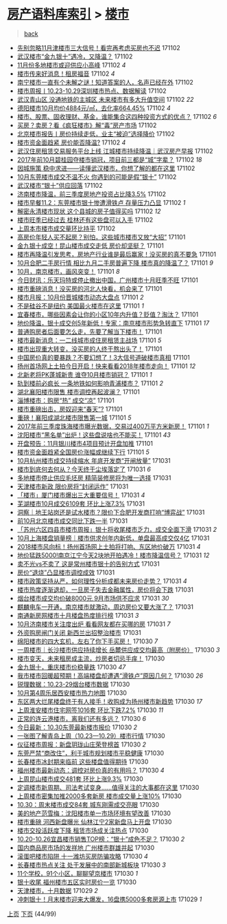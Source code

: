 [房产语料库索引](../../README.md)  > [楼市](楼市.md)
====
> [back](../README.md)

- [先别忽略11月津楼市三大信号！看完再考虑买房也不迟](http://jkwz.applinzi.com/ittc/7031407297832682513.html#%E5%85%88%E5%88%AB%E5%BF%BD%E7%95%A511%E6%9C%88%E6%B4%A5%E6%A5%BC%E5%B8%82%E4%B8%89%E5%A4%A7%E4%BF%A1%E5%8F%B7%EF%BC%81%E7%9C%8B%E5%AE%8C%E5%86%8D%E8%80%83%E8%99%91%E4%B9%B0%E6%88%BF%E4%B9%9F%E4%B8%8D%E8%BF%9F) 171102  
- [武汉楼市“金九银十”遇冷，又降温？](http://jkwz.applinzi.com/ittc/7031404924246688785.html#%E6%AD%A6%E6%B1%89%E6%A5%BC%E5%B8%82%E2%80%9C%E9%87%91%E4%B9%9D%E9%93%B6%E5%8D%81%E2%80%9D%E9%81%87%E5%86%B7%EF%BC%8C%E5%8F%88%E9%99%8D%E6%B8%A9%EF%BC%9F) 171102  
- [11月份多地楼市或迎供应小高峰](http://jkwz.applinzi.com/ittc/7031400685374014481.html#11%E6%9C%88%E4%BB%BD%E5%A4%9A%E5%9C%B0%E6%A5%BC%E5%B8%82%E6%88%96%E8%BF%8E%E4%BE%9B%E5%BA%94%E5%B0%8F%E9%AB%98%E5%B3%B0) 171102 *4* 
- [楼市传来好消息！租房福音](http://jkwz.applinzi.com/ittc/7031395721549448209.html#%E6%A5%BC%E5%B8%82%E4%BC%A0%E6%9D%A5%E5%A5%BD%E6%B6%88%E6%81%AF%EF%BC%81%E7%A7%9F%E6%88%BF%E7%A6%8F%E9%9F%B3) 171102 *4* 
- [南宁楼市一直有个未解之谜！知道答案的人，名声已经在外](http://jkwz.applinzi.com/ittc/7031391115322852368.html#%E5%8D%97%E5%AE%81%E6%A5%BC%E5%B8%82%E4%B8%80%E7%9B%B4%E6%9C%89%E4%B8%AA%E6%9C%AA%E8%A7%A3%E4%B9%8B%E8%B0%9C%EF%BC%81%E7%9F%A5%E9%81%93%E7%AD%94%E6%A1%88%E7%9A%84%E4%BA%BA%EF%BC%8C%E5%90%8D%E5%A3%B0%E5%B7%B2%E7%BB%8F%E5%9C%A8%E5%A4%96) 171102  
- [楼市周报丨10.23-10.29深圳楼市热点、数据解读](http://jkwz.applinzi.com/ittc/7031389624860148753.html#%E6%A5%BC%E5%B8%82%E5%91%A8%E6%8A%A5%E4%B8%A810.23-10.29%E6%B7%B1%E5%9C%B3%E6%A5%BC%E5%B8%82%E7%83%AD%E7%82%B9%E3%80%81%E6%95%B0%E6%8D%AE%E8%A7%A3%E8%AF%BB) 171102  
- [武汉青山区 没通地铁的主城区 未来楼市有多大升值空间](http://jkwz.applinzi.com/ittc/7031388212658963473.html#%E6%AD%A6%E6%B1%89%E9%9D%92%E5%B1%B1%E5%8C%BA+%E6%B2%A1%E9%80%9A%E5%9C%B0%E9%93%81%E7%9A%84%E4%B8%BB%E5%9F%8E%E5%8C%BA+%E6%9C%AA%E6%9D%A5%E6%A5%BC%E5%B8%82%E6%9C%89%E5%A4%9A%E5%A4%A7%E5%8D%87%E5%80%BC%E7%A9%BA%E9%97%B4) 171102 *22* 
- [德阳楼市10月均价4884元/㎡，去化率664.45%](http://jkwz.applinzi.com/ittc/7031081459203441680.html#%E5%BE%B7%E9%98%B3%E6%A5%BC%E5%B8%8210%E6%9C%88%E5%9D%87%E4%BB%B74884%E5%85%83%2F%E3%8E%A1%EF%BC%8C%E5%8E%BB%E5%8C%96%E7%8E%87664.45%25) 171102 *4* 
- [楼市、股票、固收理财、基金，谁能集合这四种投资方式的优点？](http://jkwz.applinzi.com/ittc/7031383552648823824.html#%E6%A5%BC%E5%B8%82%E3%80%81%E8%82%A1%E7%A5%A8%E3%80%81%E5%9B%BA%E6%94%B6%E7%90%86%E8%B4%A2%E3%80%81%E5%9F%BA%E9%87%91%EF%BC%8C%E8%B0%81%E8%83%BD%E9%9B%86%E5%90%88%E8%BF%99%E5%9B%9B%E7%A7%8D%E6%8A%95%E8%B5%84%E6%96%B9%E5%BC%8F%E7%9A%84%E4%BC%98%E7%82%B9%EF%BC%9F) 171102 *6* 
- [买房？卖房？看《疯狂楼市》解“毒”房产市场](http://jkwz.applinzi.com/ittc/7031365452775818257.html#%E4%B9%B0%E6%88%BF%EF%BC%9F%E5%8D%96%E6%88%BF%EF%BC%9F%E7%9C%8B%E3%80%8A%E7%96%AF%E7%8B%82%E6%A5%BC%E5%B8%82%E3%80%8B%E8%A7%A3%E2%80%9C%E6%AF%92%E2%80%9D%E6%88%BF%E4%BA%A7%E5%B8%82%E5%9C%BA) 171102  
- [北京楼市报告丨房价持续走低，业主“被迫”选择降价](http://jkwz.applinzi.com/ittc/7031355339600036880.html#%E5%8C%97%E4%BA%AC%E6%A5%BC%E5%B8%82%E6%8A%A5%E5%91%8A%E4%B8%A8%E6%88%BF%E4%BB%B7%E6%8C%81%E7%BB%AD%E8%B5%B0%E4%BD%8E%EF%BC%8C%E4%B8%9A%E4%B8%BB%E2%80%9C%E8%A2%AB%E8%BF%AB%E2%80%9D%E9%80%89%E6%8B%A9%E9%99%8D%E4%BB%B7) 171102  
- [楼市资金面趋紧 房价能否降温?](http://jkwz.applinzi.com/ittc/7031344951374382096.html#%E6%A5%BC%E5%B8%82%E8%B5%84%E9%87%91%E9%9D%A2%E8%B6%8B%E7%B4%A7+%E6%88%BF%E4%BB%B7%E8%83%BD%E5%90%A6%E9%99%8D%E6%B8%A9%3F) 171102 *4* 
- [武汉住房租赁交易服务平台上线 江城楼市持续降温｜武汉房产早报](http://jkwz.applinzi.com/ittc/7031288319210685457.html#%E6%AD%A6%E6%B1%89%E4%BD%8F%E6%88%BF%E7%A7%9F%E8%B5%81%E4%BA%A4%E6%98%93%E6%9C%8D%E5%8A%A1%E5%B9%B3%E5%8F%B0%E4%B8%8A%E7%BA%BF+%E6%B1%9F%E5%9F%8E%E6%A5%BC%E5%B8%82%E6%8C%81%E7%BB%AD%E9%99%8D%E6%B8%A9%EF%BD%9C%E6%AD%A6%E6%B1%89%E6%88%BF%E4%BA%A7%E6%97%A9%E6%8A%A5) 171102  
- [2017年前10月碧桂园夺楼市销冠，项目前三都是“城”字辈？](http://jkwz.applinzi.com/ittc/7031281113073452049.html#2017%E5%B9%B4%E5%89%8D10%E6%9C%88%E7%A2%A7%E6%A1%82%E5%9B%AD%E5%A4%BA%E6%A5%BC%E5%B8%82%E9%94%80%E5%86%A0%EF%BC%8C%E9%A1%B9%E7%9B%AE%E5%89%8D%E4%B8%89%E9%83%BD%E6%98%AF%E2%80%9C%E5%9F%8E%E2%80%9D%E5%AD%97%E8%BE%88%EF%BC%9F) 171102 *18* 
- [因城施策 稳中求进——读懂武汉楼市，你想了解的都在这里](http://jkwz.applinzi.com/ittc/7031278832827499536.html#%E5%9B%A0%E5%9F%8E%E6%96%BD%E7%AD%96+%E7%A8%B3%E4%B8%AD%E6%B1%82%E8%BF%9B%E2%80%94%E2%80%94%E8%AF%BB%E6%87%82%E6%AD%A6%E6%B1%89%E6%A5%BC%E5%B8%82%EF%BC%8C%E4%BD%A0%E6%83%B3%E4%BA%86%E8%A7%A3%E7%9A%84%E9%83%BD%E5%9C%A8%E8%BF%99%E9%87%8C) 171102  
- [10月东莞楼市成交不温不火 你遇到的可能是假“银十”](http://jkwz.applinzi.com/ittc/7031277278124835857.html#10%E6%9C%88%E4%B8%9C%E8%8E%9E%E6%A5%BC%E5%B8%82%E6%88%90%E4%BA%A4%E4%B8%8D%E6%B8%A9%E4%B8%8D%E7%81%AB+%E4%BD%A0%E9%81%87%E5%88%B0%E7%9A%84%E5%8F%AF%E8%83%BD%E6%98%AF%E5%81%87%E2%80%9C%E9%93%B6%E5%8D%81%E2%80%9D) 171102  
- [武汉楼市“银十”供应回落](http://jkwz.applinzi.com/ittc/7031277282998617104.html#%E6%AD%A6%E6%B1%89%E6%A5%BC%E5%B8%82%E2%80%9C%E9%93%B6%E5%8D%81%E2%80%9D%E4%BE%9B%E5%BA%94%E5%9B%9E%E8%90%BD) 171102  
- [济南楼市降温，前三季度房地产投资占比降3.5%](http://jkwz.applinzi.com/ittc/7031249718481519633.html#%E6%B5%8E%E5%8D%97%E6%A5%BC%E5%B8%82%E9%99%8D%E6%B8%A9%EF%BC%8C%E5%89%8D%E4%B8%89%E5%AD%A3%E5%BA%A6%E6%88%BF%E5%9C%B0%E4%BA%A7%E6%8A%95%E8%B5%84%E5%8D%A0%E6%AF%94%E9%99%8D3.5%25) 171102  
- [楼市早餐11.2：东莞楼市银十惨遭滑铁卢 存量压力凸显](http://jkwz.applinzi.com/ittc/7031237495163978768.html#%E6%A5%BC%E5%B8%82%E6%97%A9%E9%A4%9011.2%EF%BC%9A%E4%B8%9C%E8%8E%9E%E6%A5%BC%E5%B8%82%E9%93%B6%E5%8D%81%E6%83%A8%E9%81%AD%E6%BB%91%E9%93%81%E5%8D%A2+%E5%AD%98%E9%87%8F%E5%8E%8B%E5%8A%9B%E5%87%B8%E6%98%BE) 171102 *1* 
- [解密永清楼市现状 这个县城的房子值得买吗](http://jkwz.applinzi.com/ittc/7031181856135971857.html#%E8%A7%A3%E5%AF%86%E6%B0%B8%E6%B8%85%E6%A5%BC%E5%B8%82%E7%8E%B0%E7%8A%B6+%E8%BF%99%E4%B8%AA%E5%8E%BF%E5%9F%8E%E7%9A%84%E6%88%BF%E5%AD%90%E5%80%BC%E5%BE%97%E4%B9%B0%E5%90%97) 171102 *12* 
- [楼市旺季已经过去 桂林还有这些盘可以入手](http://jkwz.applinzi.com/ittc/7031128260803560464.html#%E6%A5%BC%E5%B8%82%E6%97%BA%E5%AD%A3%E5%B7%B2%E7%BB%8F%E8%BF%87%E5%8E%BB+%E6%A1%82%E6%9E%97%E8%BF%98%E6%9C%89%E8%BF%99%E4%BA%9B%E7%9B%98%E5%8F%AF%E4%BB%A5%E5%85%A5%E6%89%8B) 171102  
- [上周本市楼市成交量环比持平](http://jkwz.applinzi.com/ittc/7031126635468817424.html#%E4%B8%8A%E5%91%A8%E6%9C%AC%E5%B8%82%E6%A5%BC%E5%B8%82%E6%88%90%E4%BA%A4%E9%87%8F%E7%8E%AF%E6%AF%94%E6%8C%81%E5%B9%B3) 171102  
- [高房价年轻人买不起房？别怕，这些城市楼市又放“大招”](http://jkwz.applinzi.com/ittc/7031116410883933200.html#%E9%AB%98%E6%88%BF%E4%BB%B7%E5%B9%B4%E8%BD%BB%E4%BA%BA%E4%B9%B0%E4%B8%8D%E8%B5%B7%E6%88%BF%EF%BC%9F%E5%88%AB%E6%80%95%EF%BC%8C%E8%BF%99%E4%BA%9B%E5%9F%8E%E5%B8%82%E6%A5%BC%E5%B8%82%E5%8F%88%E6%94%BE%E2%80%9C%E5%A4%A7%E6%8B%9B%E2%80%9D) 171101  
- [金九银十成空！昆山楼市成交走低 房价却坚挺？](http://jkwz.applinzi.com/ittc/7031102683157627921.html#%E9%87%91%E4%B9%9D%E9%93%B6%E5%8D%81%E6%88%90%E7%A9%BA%EF%BC%81%E6%98%86%E5%B1%B1%E6%A5%BC%E5%B8%82%E6%88%90%E4%BA%A4%E8%B5%B0%E4%BD%8E+%E6%88%BF%E4%BB%B7%E5%8D%B4%E5%9D%9A%E6%8C%BA%EF%BC%9F) 171101  
- [楼市再降温引发思考，房地产行业谁是最后赢家！没买房的真不要急](http://jkwz.applinzi.com/ittc/7031091197957899280.html#%E6%A5%BC%E5%B8%82%E5%86%8D%E9%99%8D%E6%B8%A9%E5%BC%95%E5%8F%91%E6%80%9D%E8%80%83%EF%BC%8C%E6%88%BF%E5%9C%B0%E4%BA%A7%E8%A1%8C%E4%B8%9A%E8%B0%81%E6%98%AF%E6%9C%80%E5%90%8E%E8%B5%A2%E5%AE%B6%EF%BC%81%E6%B2%A1%E4%B9%B0%E6%88%BF%E7%9A%84%E7%9C%9F%E4%B8%8D%E8%A6%81%E6%80%A5) 171101  
- [10月合肥二手房行情 相比九月二手房普遍下降 楼市真的降温了？](http://jkwz.applinzi.com/ittc/7031035069903406096.html#10%E6%9C%88%E5%90%88%E8%82%A5%E4%BA%8C%E6%89%8B%E6%88%BF%E8%A1%8C%E6%83%85+%E7%9B%B8%E6%AF%94%E4%B9%9D%E6%9C%88%E4%BA%8C%E6%89%8B%E6%88%BF%E6%99%AE%E9%81%8D%E4%B8%8B%E9%99%8D+%E6%A5%BC%E5%B8%82%E7%9C%9F%E7%9A%84%E9%99%8D%E6%B8%A9%E4%BA%86%EF%BC%9F) 171101 *9* 
- [10月，南京楼市，画风突变！](http://jkwz.applinzi.com/ittc/7031027560190837777.html#10%E6%9C%88%EF%BC%8C%E5%8D%97%E4%BA%AC%E6%A5%BC%E5%B8%82%EF%BC%8C%E7%94%BB%E9%A3%8E%E7%AA%81%E5%8F%98%EF%BC%81) 171101 *8* 
- [今日财讯：乐天玛特或停止撤出中国，广州楼市十月旺季不旺](http://jkwz.applinzi.com/ittc/7031025824470402065.html#%E4%BB%8A%E6%97%A5%E8%B4%A2%E8%AE%AF%EF%BC%9A%E4%B9%90%E5%A4%A9%E7%8E%9B%E7%89%B9%E6%88%96%E5%81%9C%E6%AD%A2%E6%92%A4%E5%87%BA%E4%B8%AD%E5%9B%BD%EF%BC%8C%E5%B9%BF%E5%B7%9E%E6%A5%BC%E5%B8%82%E5%8D%81%E6%9C%88%E6%97%BA%E5%AD%A3%E4%B8%8D%E6%97%BA) 171101  
- [楼市重磅消息！没买房的河北人快看，机会来了](http://jkwz.applinzi.com/ittc/7031016852589904912.html#%E6%A5%BC%E5%B8%82%E9%87%8D%E7%A3%85%E6%B6%88%E6%81%AF%EF%BC%81%E6%B2%A1%E4%B9%B0%E6%88%BF%E7%9A%84%E6%B2%B3%E5%8C%97%E4%BA%BA%E5%BF%AB%E7%9C%8B%EF%BC%8C%E6%9C%BA%E4%BC%9A%E6%9D%A5%E4%BA%86) 171101  
- [楼市月报：10月份晋城楼市动态大盘点](http://jkwz.applinzi.com/ittc/7031009376930890768.html#%E6%A5%BC%E5%B8%82%E6%9C%88%E6%8A%A5%EF%BC%9A10%E6%9C%88%E4%BB%BD%E6%99%8B%E5%9F%8E%E6%A5%BC%E5%B8%82%E5%8A%A8%E6%80%81%E5%A4%A7%E7%9B%98%E7%82%B9) 171101 *2* 
- [不是硅谷不是纽约 美国最火楼市在这里](http://jkwz.applinzi.com/ittc/7031004802392261648.html#%E4%B8%8D%E6%98%AF%E7%A1%85%E8%B0%B7%E4%B8%8D%E6%98%AF%E7%BA%BD%E7%BA%A6+%E7%BE%8E%E5%9B%BD%E6%9C%80%E7%81%AB%E6%A5%BC%E5%B8%82%E5%9C%A8%E8%BF%99%E9%87%8C) 171101 *1* 
- [宜春楼市，哪些因素会让你的小区10年内升值？贬值？淘汰？](http://jkwz.applinzi.com/ittc/7030999844242588689.html#%E5%AE%9C%E6%98%A5%E6%A5%BC%E5%B8%82%EF%BC%8C%E5%93%AA%E4%BA%9B%E5%9B%A0%E7%B4%A0%E4%BC%9A%E8%AE%A9%E4%BD%A0%E7%9A%84%E5%B0%8F%E5%8C%BA10%E5%B9%B4%E5%86%85%E5%8D%87%E5%80%BC%EF%BC%9F%E8%B4%AC%E5%80%BC%EF%BC%9F%E6%B7%98%E6%B1%B0%EF%BC%9F) 171101  
- [地价降温，银十成交创5年新低！专家：南京楼市形势急转直下](http://jkwz.applinzi.com/ittc/7030992514255946769.html#%E5%9C%B0%E4%BB%B7%E9%99%8D%E6%B8%A9%EF%BC%8C%E9%93%B6%E5%8D%81%E6%88%90%E4%BA%A4%E5%88%9B5%E5%B9%B4%E6%96%B0%E4%BD%8E%EF%BC%81%E4%B8%93%E5%AE%B6%EF%BC%9A%E5%8D%97%E4%BA%AC%E6%A5%BC%E5%B8%82%E5%BD%A2%E5%8A%BF%E6%80%A5%E8%BD%AC%E7%9B%B4%E4%B8%8B) 171101 *17* 
- [普通购房者后面要怎么走，先要了解当下楼市！](http://jkwz.applinzi.com/ittc/7030982575282193424.html#%E6%99%AE%E9%80%9A%E8%B4%AD%E6%88%BF%E8%80%85%E5%90%8E%E9%9D%A2%E8%A6%81%E6%80%8E%E4%B9%88%E8%B5%B0%EF%BC%8C%E5%85%88%E8%A6%81%E4%BA%86%E8%A7%A3%E5%BD%93%E4%B8%8B%E6%A5%BC%E5%B8%82%EF%BC%81) 171101  
- [楼市最新消息：一二线城市成住房租赁主战场](http://jkwz.applinzi.com/ittc/7030978277743789072.html#%E6%A5%BC%E5%B8%82%E6%9C%80%E6%96%B0%E6%B6%88%E6%81%AF%EF%BC%9A%E4%B8%80%E4%BA%8C%E7%BA%BF%E5%9F%8E%E5%B8%82%E6%88%90%E4%BD%8F%E6%88%BF%E7%A7%9F%E8%B5%81%E4%B8%BB%E6%88%98%E5%9C%BA) 171101 *5* 
- [楼市出现重大转变，没买房的人终于熬出头了！](http://jkwz.applinzi.com/ittc/7030972912008430609.html#%E6%A5%BC%E5%B8%82%E5%87%BA%E7%8E%B0%E9%87%8D%E5%A4%A7%E8%BD%AC%E5%8F%98%EF%BC%8C%E6%B2%A1%E4%B9%B0%E6%88%BF%E7%9A%84%E4%BA%BA%E7%BB%88%E4%BA%8E%E7%86%AC%E5%87%BA%E5%A4%B4%E4%BA%86%EF%BC%81) 171101  
- [中国房价真的要暴跌？不要幻想了！3大信号道破楼市真相](http://jkwz.applinzi.com/ittc/7030968587278353425.html#%E4%B8%AD%E5%9B%BD%E6%88%BF%E4%BB%B7%E7%9C%9F%E7%9A%84%E8%A6%81%E6%9A%B4%E8%B7%8C%EF%BC%9F%E4%B8%8D%E8%A6%81%E5%B9%BB%E6%83%B3%E4%BA%86%EF%BC%813%E5%A4%A7%E4%BF%A1%E5%8F%B7%E9%81%93%E7%A0%B4%E6%A5%BC%E5%B8%82%E7%9C%9F%E7%9B%B8) 171101  
- [扬州首场网上土拍今日开启！快来看看2018年楼市走向！](http://jkwz.applinzi.com/ittc/7030956225259373585.html#%E6%89%AC%E5%B7%9E%E9%A6%96%E5%9C%BA%E7%BD%91%E4%B8%8A%E5%9C%9F%E6%8B%8D%E4%BB%8A%E6%97%A5%E5%BC%80%E5%90%AF%EF%BC%81%E5%BF%AB%E6%9D%A5%E7%9C%8B%E7%9C%8B2018%E5%B9%B4%E6%A5%BC%E5%B8%82%E8%B5%B0%E5%90%91%EF%BC%81) 171101 *12* 
- [北新老将PK蓬城新贵 谁夺10月楼市销冠？](http://jkwz.applinzi.com/ittc/7030942220100830224.html#%E5%8C%97%E6%96%B0%E8%80%81%E5%B0%86PK%E8%93%AC%E5%9F%8E%E6%96%B0%E8%B4%B5+%E8%B0%81%E5%A4%BA10%E6%9C%88%E6%A5%BC%E5%B8%82%E9%94%80%E5%86%A0%EF%BC%9F) 171101 *1* 
- [轨到楼前必疯长 一条地铁如何影响青浦楼市？](http://jkwz.applinzi.com/ittc/7030939756328911889.html#%E8%BD%A8%E5%88%B0%E6%A5%BC%E5%89%8D%E5%BF%85%E7%96%AF%E9%95%BF+%E4%B8%80%E6%9D%A1%E5%9C%B0%E9%93%81%E5%A6%82%E4%BD%95%E5%BD%B1%E5%93%8D%E9%9D%92%E6%B5%A6%E6%A5%BC%E5%B8%82%EF%BC%9F) 171101 *2* 
- [湖北襄阳楼市限售 楼市调控再起波澜？](http://jkwz.applinzi.com/ittc/7030934713911477264.html#%E6%B9%96%E5%8C%97%E8%A5%84%E9%98%B3%E6%A5%BC%E5%B8%82%E9%99%90%E5%94%AE+%E6%A5%BC%E5%B8%82%E8%B0%83%E6%8E%A7%E5%86%8D%E8%B5%B7%E6%B3%A2%E6%BE%9C%EF%BC%9F) 171101  
- [淄博楼市：购房“热” 成交“凉”](http://jkwz.applinzi.com/ittc/7030931063210263568.html#%E6%B7%84%E5%8D%9A%E6%A5%BC%E5%B8%82%EF%BC%9A%E8%B4%AD%E6%88%BF%E2%80%9C%E7%83%AD%E2%80%9D+%E6%88%90%E4%BA%A4%E2%80%9C%E5%87%89%E2%80%9D) 171101  
- [楼市重磅出击，房奴迎来“春天”?](http://jkwz.applinzi.com/ittc/7030925580801934352.html#%E6%A5%BC%E5%B8%82%E9%87%8D%E7%A3%85%E5%87%BA%E5%87%BB%EF%BC%8C%E6%88%BF%E5%A5%B4%E8%BF%8E%E6%9D%A5%E2%80%9C%E6%98%A5%E5%A4%A9%E2%80%9D%3F) 171101  
- [重磅！襄阳成湖北楼市限售第一城](http://jkwz.applinzi.com/ittc/7030919995465401360.html#%E9%87%8D%E7%A3%85%EF%BC%81%E8%A5%84%E9%98%B3%E6%88%90%E6%B9%96%E5%8C%97%E6%A5%BC%E5%B8%82%E9%99%90%E5%94%AE%E7%AC%AC%E4%B8%80%E5%9F%8E) 171101 *5* 
- [2017年前三季度珠海楼市曝光数据，交易过400万平方米新房！](http://jkwz.applinzi.com/ittc/7030893400788829200.html#2017%E5%B9%B4%E5%89%8D%E4%B8%89%E5%AD%A3%E5%BA%A6%E7%8F%A0%E6%B5%B7%E6%A5%BC%E5%B8%82%E6%9B%9D%E5%85%89%E6%95%B0%E6%8D%AE%EF%BC%8C%E4%BA%A4%E6%98%93%E8%BF%87400%E4%B8%87%E5%B9%B3%E6%96%B9%E7%B1%B3%E6%96%B0%E6%88%BF%EF%BC%81) 171101 *1* 
- [沈阳楼市“黑名单”出炉！这些盘说啥也不能买！](http://jkwz.applinzi.com/ittc/7030865410335966225.html#%E6%B2%88%E9%98%B3%E6%A5%BC%E5%B8%82%E2%80%9C%E9%BB%91%E5%90%8D%E5%8D%95%E2%80%9D%E5%87%BA%E7%82%89%EF%BC%81%E8%BF%99%E4%BA%9B%E7%9B%98%E8%AF%B4%E5%95%A5%E4%B9%9F%E4%B8%8D%E8%83%BD%E4%B9%B0%EF%BC%81) 171101 *43* 
- [开盘预告：11月银川楼市4项目预计开盘加推](http://jkwz.applinzi.com/ittc/7030865409140589584.html#%E5%BC%80%E7%9B%98%E9%A2%84%E5%91%8A%EF%BC%9A11%E6%9C%88%E9%93%B6%E5%B7%9D%E6%A5%BC%E5%B8%824%E9%A1%B9%E7%9B%AE%E9%A2%84%E8%AE%A1%E5%BC%80%E7%9B%98%E5%8A%A0%E6%8E%A8) 171101  
- [楼市资金面趋紧全国房价涨幅或继续下行](http://jkwz.applinzi.com/ittc/7030793556816561169.html#%E6%A5%BC%E5%B8%82%E8%B5%84%E9%87%91%E9%9D%A2%E8%B6%8B%E7%B4%A7%E5%85%A8%E5%9B%BD%E6%88%BF%E4%BB%B7%E6%B6%A8%E5%B9%85%E6%88%96%E7%BB%A7%E7%BB%AD%E4%B8%8B%E8%A1%8C) 171101 *5* 
- [10月杭州楼市成交持续缩水 年底开发商“开闸放量”](http://jkwz.applinzi.com/ittc/7030736796885976080.html#10%E6%9C%88%E6%9D%AD%E5%B7%9E%E6%A5%BC%E5%B8%82%E6%88%90%E4%BA%A4%E6%8C%81%E7%BB%AD%E7%BC%A9%E6%B0%B4+%E5%B9%B4%E5%BA%95%E5%BC%80%E5%8F%91%E5%95%86%E2%80%9C%E5%BC%80%E9%97%B8%E6%94%BE%E9%87%8F%E2%80%9D) 171031  
- [楼市到底何去何从？今天终于尘埃落定了](http://jkwz.applinzi.com/ittc/7030731547194426384.html#%E6%A5%BC%E5%B8%82%E5%88%B0%E5%BA%95%E4%BD%95%E5%8E%BB%E4%BD%95%E4%BB%8E%EF%BC%9F%E4%BB%8A%E5%A4%A9%E7%BB%88%E4%BA%8E%E5%B0%98%E5%9F%83%E8%90%BD%E5%AE%9A%E4%BA%86) 171031 *6* 
- [多地楼市停止供应毛坯房 精简装修房将为唯一选择](http://jkwz.applinzi.com/ittc/7030726165109670929.html#%E5%A4%9A%E5%9C%B0%E6%A5%BC%E5%B8%82%E5%81%9C%E6%AD%A2%E4%BE%9B%E5%BA%94%E6%AF%9B%E5%9D%AF%E6%88%BF+%E7%B2%BE%E7%AE%80%E8%A3%85%E4%BF%AE%E6%88%BF%E5%B0%86%E4%B8%BA%E5%94%AF%E4%B8%80%E9%80%89%E6%8B%A9) 171031  
- [天津楼市新政 限价房将“封闭运作”](http://jkwz.applinzi.com/ittc/7030703392454870032.html#%E5%A4%A9%E6%B4%A5%E6%A5%BC%E5%B8%82%E6%96%B0%E6%94%BF+%E9%99%90%E4%BB%B7%E6%88%BF%E5%B0%86%E2%80%9C%E5%B0%81%E9%97%AD%E8%BF%90%E4%BD%9C%E2%80%9D) 171031  
- [「楼市」厦门楼市爆出三大重要信号！](http://jkwz.applinzi.com/ittc/7030687924826424337.html#%E3%80%8C%E6%A5%BC%E5%B8%82%E3%80%8D%E5%8E%A6%E9%97%A8%E6%A5%BC%E5%B8%82%E7%88%86%E5%87%BA%E4%B8%89%E5%A4%A7%E9%87%8D%E8%A6%81%E4%BF%A1%E5%8F%B7%EF%BC%81) 171031 *4* 
- [芜湖楼市10月成交6109套 环比上涨7.3%](http://jkwz.applinzi.com/ittc/7030674629528650768.html#%E8%8A%9C%E6%B9%96%E6%A5%BC%E5%B8%8210%E6%9C%88%E6%88%90%E4%BA%A46109%E5%A5%97+%E7%8E%AF%E6%AF%94%E4%B8%8A%E6%B6%A87.3%25) 171031  
- [洞察｜地王站岗还是试水楼市？限价下合肥开发商打响“博弈战”](http://jkwz.applinzi.com/ittc/7030666540393956369.html#%E6%B4%9E%E5%AF%9F%EF%BD%9C%E5%9C%B0%E7%8E%8B%E7%AB%99%E5%B2%97%E8%BF%98%E6%98%AF%E8%AF%95%E6%B0%B4%E6%A5%BC%E5%B8%82%EF%BC%9F%E9%99%90%E4%BB%B7%E4%B8%8B%E5%90%88%E8%82%A5%E5%BC%80%E5%8F%91%E5%95%86%E6%89%93%E5%93%8D%E2%80%9C%E5%8D%9A%E5%BC%88%E6%88%98%E2%80%9D) 171031  
- [前10月北京楼市成交同比下跌一半](http://jkwz.applinzi.com/ittc/7030661156795057168.html#%E5%89%8D10%E6%9C%88%E5%8C%97%E4%BA%AC%E6%A5%BC%E5%B8%82%E6%88%90%E4%BA%A4%E5%90%8C%E6%AF%94%E4%B8%8B%E8%B7%8C%E4%B8%80%E5%8D%8A) 171031  
- [「苏州六区四县市楼市周报」银十将收尾楼市乏力，成交全面下滑](http://jkwz.applinzi.com/ittc/7030658910703322128.html#%E3%80%8C%E8%8B%8F%E5%B7%9E%E5%85%AD%E5%8C%BA%E5%9B%9B%E5%8E%BF%E5%B8%82%E6%A5%BC%E5%B8%82%E5%91%A8%E6%8A%A5%E3%80%8D%E9%93%B6%E5%8D%81%E5%B0%86%E6%94%B6%E5%B0%BE%E6%A5%BC%E5%B8%82%E4%B9%8F%E5%8A%9B%EF%BC%8C%E6%88%90%E4%BA%A4%E5%85%A8%E9%9D%A2%E4%B8%8B%E6%BB%91) 171031 *2* 
- [10月上海楼盘销量榜｜楼市供求创年内新低，单盘最高成交仅4亿](http://jkwz.applinzi.com/ittc/7030657807718810641.html#10%E6%9C%88%E4%B8%8A%E6%B5%B7%E6%A5%BC%E7%9B%98%E9%94%80%E9%87%8F%E6%A6%9C%EF%BD%9C%E6%A5%BC%E5%B8%82%E4%BE%9B%E6%B1%82%E5%88%9B%E5%B9%B4%E5%86%85%E6%96%B0%E4%BD%8E%EF%BC%8C%E5%8D%95%E7%9B%98%E6%9C%80%E9%AB%98%E6%88%90%E4%BA%A4%E4%BB%854%E4%BA%BF) 171031  
- [2018楼市风向标！扬州首场网上土拍将打响、东区地价破万](http://jkwz.applinzi.com/ittc/7030631808817955856.html#2018%E6%A5%BC%E5%B8%82%E9%A3%8E%E5%90%91%E6%A0%87%EF%BC%81%E6%89%AC%E5%B7%9E%E9%A6%96%E5%9C%BA%E7%BD%91%E4%B8%8A%E5%9C%9F%E6%8B%8D%E5%B0%86%E6%89%93%E5%93%8D%E3%80%81%E4%B8%9C%E5%8C%BA%E5%9C%B0%E4%BB%B7%E7%A0%B4%E4%B8%87) 171031 *4* 
- [地价猛跌5000!南京江宁今天2块地开拍遇冷！楼市降温信号？](http://jkwz.applinzi.com/ittc/7030620136866841617.html#%E5%9C%B0%E4%BB%B7%E7%8C%9B%E8%B7%8C5000%21%E5%8D%97%E4%BA%AC%E6%B1%9F%E5%AE%81%E4%BB%8A%E5%A4%A92%E5%9D%97%E5%9C%B0%E5%BC%80%E6%8B%8D%E9%81%87%E5%86%B7%EF%BC%81%E6%A5%BC%E5%B8%82%E9%99%8D%E6%B8%A9%E4%BF%A1%E5%8F%B7%EF%BC%9F) 171031 *12* 
- [卖不光vs不卖了 这是常州楼市银十的告别方式](http://jkwz.applinzi.com/ittc/7030615470393263121.html#%E5%8D%96%E4%B8%8D%E5%85%89vs%E4%B8%8D%E5%8D%96%E4%BA%86+%E8%BF%99%E6%98%AF%E5%B8%B8%E5%B7%9E%E6%A5%BC%E5%B8%82%E9%93%B6%E5%8D%81%E7%9A%84%E5%91%8A%E5%88%AB%E6%96%B9%E5%BC%8F) 171031  
- [房价“退烧”凸显楼市调控成效](http://jkwz.applinzi.com/ittc/7030600700642460688.html#%E6%88%BF%E4%BB%B7%E2%80%9C%E9%80%80%E7%83%A7%E2%80%9D%E5%87%B8%E6%98%BE%E6%A5%BC%E5%B8%82%E8%B0%83%E6%8E%A7%E6%88%90%E6%95%88) 171031  
- [楼市政策坚持从严，如何理性分析成都未来房价走势？](http://jkwz.applinzi.com/ittc/7030599724904743953.html#%E6%A5%BC%E5%B8%82%E6%94%BF%E7%AD%96%E5%9D%9A%E6%8C%81%E4%BB%8E%E4%B8%A5%EF%BC%8C%E5%A6%82%E4%BD%95%E7%90%86%E6%80%A7%E5%88%86%E6%9E%90%E6%88%90%E9%83%BD%E6%9C%AA%E6%9D%A5%E6%88%BF%E4%BB%B7%E8%B5%B0%E5%8A%BF%EF%BC%9F) 171031 *4* 
- [楼市热度逐渐退却，一旦房子失去金融属性，房价将会下跌](http://jkwz.applinzi.com/ittc/7030564937301230608.html#%E6%A5%BC%E5%B8%82%E7%83%AD%E5%BA%A6%E9%80%90%E6%B8%90%E9%80%80%E5%8D%B4%EF%BC%8C%E4%B8%80%E6%97%A6%E6%88%BF%E5%AD%90%E5%A4%B1%E5%8E%BB%E9%87%91%E8%9E%8D%E5%B1%9E%E6%80%A7%EF%BC%8C%E6%88%BF%E4%BB%B7%E5%B0%86%E4%BC%9A%E4%B8%8B%E8%B7%8C) 171031  
- [烟台楼市成交均价破8000元 9月市场供不应求](http://jkwz.applinzi.com/ittc/7030559279281603600.html#%E7%83%9F%E5%8F%B0%E6%A5%BC%E5%B8%82%E6%88%90%E4%BA%A4%E5%9D%87%E4%BB%B7%E7%A0%B48000%E5%85%83+9%E6%9C%88%E5%B8%82%E5%9C%BA%E4%BE%9B%E4%B8%8D%E5%BA%94%E6%B1%82) 171031 *30* 
- [麒麟电车一开通，南京楼市就激动，周边房价又要大涨了？](http://jkwz.applinzi.com/ittc/7030554858258695184.html#%E9%BA%92%E9%BA%9F%E7%94%B5%E8%BD%A6%E4%B8%80%E5%BC%80%E9%80%9A%EF%BC%8C%E5%8D%97%E4%BA%AC%E6%A5%BC%E5%B8%82%E5%B0%B1%E6%BF%80%E5%8A%A8%EF%BC%8C%E5%91%A8%E8%BE%B9%E6%88%BF%E4%BB%B7%E5%8F%88%E8%A6%81%E5%A4%A7%E6%B6%A8%E4%BA%86%EF%BC%9F) 171031  
- [南通新房网楼市十月楼盘热度排行榜](http://jkwz.applinzi.com/ittc/7030553988401988625.html#%E5%8D%97%E9%80%9A%E6%96%B0%E6%88%BF%E7%BD%91%E6%A5%BC%E5%B8%82%E5%8D%81%E6%9C%88%E6%A5%BC%E7%9B%98%E7%83%AD%E5%BA%A6%E6%8E%92%E8%A1%8C%E6%A6%9C) 171031 *3* 
- [10月济南楼市关注度出炉 看看网友都在买哪的房](http://jkwz.applinzi.com/ittc/7030534853219582993.html#10%E6%9C%88%E6%B5%8E%E5%8D%97%E6%A5%BC%E5%B8%82%E5%85%B3%E6%B3%A8%E5%BA%A6%E5%87%BA%E7%82%89+%E7%9C%8B%E7%9C%8B%E7%BD%91%E5%8F%8B%E9%83%BD%E5%9C%A8%E4%B9%B0%E5%93%AA%E7%9A%84%E6%88%BF) 171031 *7* 
- [外资购房闸门关闭 新西兰出招整治楼市](http://jkwz.applinzi.com/ittc/7030499576744772624.html#%E5%A4%96%E8%B5%84%E8%B4%AD%E6%88%BF%E9%97%B8%E9%97%A8%E5%85%B3%E9%97%AD+%E6%96%B0%E8%A5%BF%E5%85%B0%E5%87%BA%E6%8B%9B%E6%95%B4%E6%B2%BB%E6%A5%BC%E5%B8%82) 171031  
- [绵阳楼市的四大玄机，左右了你下手买房！](http://jkwz.applinzi.com/ittc/7030330203144979472.html#%E7%BB%B5%E9%98%B3%E6%A5%BC%E5%B8%82%E7%9A%84%E5%9B%9B%E5%A4%A7%E7%8E%84%E6%9C%BA%EF%BC%8C%E5%B7%A6%E5%8F%B3%E4%BA%86%E4%BD%A0%E4%B8%8B%E6%89%8B%E4%B9%B0%E6%88%BF%EF%BC%81) 171030 *7* 
- [一周楼市｜长沙楼市供应持续增长 岳麓供应成交均最高（附房价）](http://jkwz.applinzi.com/ittc/7030323253984363536.html#%E4%B8%80%E5%91%A8%E6%A5%BC%E5%B8%82%EF%BD%9C%E9%95%BF%E6%B2%99%E6%A5%BC%E5%B8%82%E4%BE%9B%E5%BA%94%E6%8C%81%E7%BB%AD%E5%A2%9E%E9%95%BF+%E5%B2%B3%E9%BA%93%E4%BE%9B%E5%BA%94%E6%88%90%E4%BA%A4%E5%9D%87%E6%9C%80%E9%AB%98%EF%BC%88%E9%99%84%E6%88%BF%E4%BB%B7%EF%BC%89) 171030 *3* 
- [楼市变天，未来租房成主流，炒房者切忌手痒！](http://jkwz.applinzi.com/ittc/7030323257620825104.html#%E6%A5%BC%E5%B8%82%E5%8F%98%E5%A4%A9%EF%BC%8C%E6%9C%AA%E6%9D%A5%E7%A7%9F%E6%88%BF%E6%88%90%E4%B8%BB%E6%B5%81%EF%BC%8C%E7%82%92%E6%88%BF%E8%80%85%E5%88%87%E5%BF%8C%E6%89%8B%E7%97%92%EF%BC%81) 171030  
- [金九银十，重庆楼市价稳量跌](http://jkwz.applinzi.com/ittc/7030308772172530705.html#%E9%87%91%E4%B9%9D%E9%93%B6%E5%8D%81%EF%BC%8C%E9%87%8D%E5%BA%86%E6%A5%BC%E5%B8%82%E4%BB%B7%E7%A8%B3%E9%87%8F%E8%B7%8C) 171030 *47* 
- [我市楼市回暖超预期！高端楼盘却遭遇“滑铁卢”原因几何？](http://jkwz.applinzi.com/ittc/7030296629003944976.html#%E6%88%91%E5%B8%82%E6%A5%BC%E5%B8%82%E5%9B%9E%E6%9A%96%E8%B6%85%E9%A2%84%E6%9C%9F%EF%BC%81%E9%AB%98%E7%AB%AF%E6%A5%BC%E7%9B%98%E5%8D%B4%E9%81%AD%E9%81%87%E2%80%9C%E6%BB%91%E9%93%81%E5%8D%A2%E2%80%9D%E5%8E%9F%E5%9B%A0%E5%87%A0%E4%BD%95%EF%BC%9F) 171030 *26* 
- [锐理数据：10.23-29烟台楼市数据](http://jkwz.applinzi.com/ittc/7030296937125905424.html#%E9%94%90%E7%90%86%E6%95%B0%E6%8D%AE%EF%BC%9A10.23-29%E7%83%9F%E5%8F%B0%E6%A5%BC%E5%B8%82%E6%95%B0%E6%8D%AE) 171030  
- [10月第4周乐居西安楼市热力地图](http://jkwz.applinzi.com/ittc/7030296530655904784.html#10%E6%9C%88%E7%AC%AC4%E5%91%A8%E4%B9%90%E5%B1%85%E8%A5%BF%E5%AE%89%E6%A5%BC%E5%B8%82%E7%83%AD%E5%8A%9B%E5%9C%B0%E5%9B%BE) 171030  
- [东区两大烂尾楼盘终于有人接手！收购成为扬州楼市新趋势](http://jkwz.applinzi.com/ittc/7030296331074143249.html#%E4%B8%9C%E5%8C%BA%E4%B8%A4%E5%A4%A7%E7%83%82%E5%B0%BE%E6%A5%BC%E7%9B%98%E7%BB%88%E4%BA%8E%E6%9C%89%E4%BA%BA%E6%8E%A5%E6%89%8B%EF%BC%81%E6%94%B6%E8%B4%AD%E6%88%90%E4%B8%BA%E6%89%AC%E5%B7%9E%E6%A5%BC%E5%B8%82%E6%96%B0%E8%B6%8B%E5%8A%BF) 171030 *17* 
- [上周淮安楼市住宅网签1016套 环比下跌7.2%](http://jkwz.applinzi.com/ittc/7030285124711744528.html#%E4%B8%8A%E5%91%A8%E6%B7%AE%E5%AE%89%E6%A5%BC%E5%B8%82%E4%BD%8F%E5%AE%85%E7%BD%91%E7%AD%BE1016%E5%A5%97+%E7%8E%AF%E6%AF%94%E4%B8%8B%E8%B7%8C7.2%25) 171030 *11* 
- [正常的连云港楼市，离我们还有多远？](http://jkwz.applinzi.com/ittc/7030284334479705104.html#%E6%AD%A3%E5%B8%B8%E7%9A%84%E8%BF%9E%E4%BA%91%E6%B8%AF%E6%A5%BC%E5%B8%82%EF%BC%8C%E7%A6%BB%E6%88%91%E4%BB%AC%E8%BF%98%E6%9C%89%E5%A4%9A%E8%BF%9C%EF%BC%9F) 171030 *6* 
- [今日最新：10.30东莞最新楼市报价](http://jkwz.applinzi.com/ittc/7030275655340655632.html#%E4%BB%8A%E6%97%A5%E6%9C%80%E6%96%B0%EF%BC%9A10.30%E4%B8%9C%E8%8E%9E%E6%9C%80%E6%96%B0%E6%A5%BC%E5%B8%82%E6%8A%A5%E4%BB%B7) 171030 *2* 
- [一张图了解青岛上周（10.23—10.29）楼市行情](http://jkwz.applinzi.com/ittc/7030275495441204241.html#%E4%B8%80%E5%BC%A0%E5%9B%BE%E4%BA%86%E8%A7%A3%E9%9D%92%E5%B2%9B%E4%B8%8A%E5%91%A8%EF%BC%8810.23%E2%80%9410.29%EF%BC%89%E6%A5%BC%E5%B8%82%E8%A1%8C%E6%83%85) 171030  
- [仪征楼市周报：新盘玥珑山庄荣登榜首](http://jkwz.applinzi.com/ittc/7030264319579784209.html#%E4%BB%AA%E5%BE%81%E6%A5%BC%E5%B8%82%E5%91%A8%E6%8A%A5%EF%BC%9A%E6%96%B0%E7%9B%98%E7%8E%A5%E7%8F%91%E5%B1%B1%E5%BA%84%E8%8D%A3%E7%99%BB%E6%A6%9C%E9%A6%96) 171030 *2* 
- [东莞严禁“商改住”，利于城市规划楼市平稳健康](http://jkwz.applinzi.com/ittc/7030254545928717329.html#%E4%B8%9C%E8%8E%9E%E4%B8%A5%E7%A6%81%E2%80%9C%E5%95%86%E6%94%B9%E4%BD%8F%E2%80%9D%EF%BC%8C%E5%88%A9%E4%BA%8E%E5%9F%8E%E5%B8%82%E8%A7%84%E5%88%92%E6%A5%BC%E5%B8%82%E5%B9%B3%E7%A8%B3%E5%81%A5%E5%BA%B7) 171030  
- [长春楼市冰封期来临前 这些楼盘值得期待](http://jkwz.applinzi.com/ittc/7030254594754610192.html#%E9%95%BF%E6%98%A5%E6%A5%BC%E5%B8%82%E5%86%B0%E5%B0%81%E6%9C%9F%E6%9D%A5%E4%B8%B4%E5%89%8D+%E8%BF%99%E4%BA%9B%E6%A5%BC%E7%9B%98%E5%80%BC%E5%BE%97%E6%9C%9F%E5%BE%85) 171030  
- [福州楼市最新动态：调控对房价真的有用吗？](http://jkwz.applinzi.com/ittc/7030242413879231505.html#%E7%A6%8F%E5%B7%9E%E6%A5%BC%E5%B8%82%E6%9C%80%E6%96%B0%E5%8A%A8%E6%80%81%EF%BC%9A%E8%B0%83%E6%8E%A7%E5%AF%B9%E6%88%BF%E4%BB%B7%E7%9C%9F%E7%9A%84%E6%9C%89%E7%94%A8%E5%90%97%EF%BC%9F) 171030 *4* 
- [上周昆山楼市成交481套 环比上涨9.3%](http://jkwz.applinzi.com/ittc/7030240235496145937.html#%E4%B8%8A%E5%91%A8%E6%98%86%E5%B1%B1%E6%A5%BC%E5%B8%82%E6%88%90%E4%BA%A4481%E5%A5%97+%E7%8E%AF%E6%AF%94%E4%B8%8A%E6%B6%A89.3%25) 171030  
- [定调楼市新周期、司法考试变身……值得关注的大事都在这里](http://jkwz.applinzi.com/ittc/7030213667449209872.html#%E5%AE%9A%E8%B0%83%E6%A5%BC%E5%B8%82%E6%96%B0%E5%91%A8%E6%9C%9F%E3%80%81%E5%8F%B8%E6%B3%95%E8%80%83%E8%AF%95%E5%8F%98%E8%BA%AB%E2%80%A6%E2%80%A6%E5%80%BC%E5%BE%97%E5%85%B3%E6%B3%A8%E7%9A%84%E5%A4%A7%E4%BA%8B%E9%83%BD%E5%9C%A8%E8%BF%99%E9%87%8C) 171030  
- [上周楼市密集加推2000多套新房 楼市成交量上涨10%](http://jkwz.applinzi.com/ittc/7030210673622123536.html#%E4%B8%8A%E5%91%A8%E6%A5%BC%E5%B8%82%E5%AF%86%E9%9B%86%E5%8A%A0%E6%8E%A82000%E5%A4%9A%E5%A5%97%E6%96%B0%E6%88%BF+%E6%A5%BC%E5%B8%82%E6%88%90%E4%BA%A4%E9%87%8F%E4%B8%8A%E6%B6%A810%25) 171030  
- [10.30：周末楼市成交84套 城东刚需成交亮眼](http://jkwz.applinzi.com/ittc/7030198053334680593.html#10.30%EF%BC%9A%E5%91%A8%E6%9C%AB%E6%A5%BC%E5%B8%82%E6%88%90%E4%BA%A484%E5%A5%97+%E5%9F%8E%E4%B8%9C%E5%88%9A%E9%9C%80%E6%88%90%E4%BA%A4%E4%BA%AE%E7%9C%BC) 171030  
- [美的地产范雪梅：沈阳楼市单一市场环境有望改善](http://jkwz.applinzi.com/ittc/7030196408517395473.html#%E7%BE%8E%E7%9A%84%E5%9C%B0%E4%BA%A7%E8%8C%83%E9%9B%AA%E6%A2%85%EF%BC%9A%E6%B2%88%E9%98%B3%E6%A5%BC%E5%B8%82%E5%8D%95%E4%B8%80%E5%B8%82%E5%9C%BA%E7%8E%AF%E5%A2%83%E6%9C%89%E6%9C%9B%E6%94%B9%E5%96%84) 171030  
- [楼市重磅 河西新盘曝光 仙林江宁2家新盘马上开盘](http://jkwz.applinzi.com/ittc/7030185399694132240.html#%E6%A5%BC%E5%B8%82%E9%87%8D%E7%A3%85+%E6%B2%B3%E8%A5%BF%E6%96%B0%E7%9B%98%E6%9B%9D%E5%85%89+%E4%BB%99%E6%9E%97%E6%B1%9F%E5%AE%812%E5%AE%B6%E6%96%B0%E7%9B%98%E9%A9%AC%E4%B8%8A%E5%BC%80%E7%9B%98) 171030  
- [楼市交投活跃度下降 租赁市场成关注热点](http://jkwz.applinzi.com/ittc/7030181481639576592.html#%E6%A5%BC%E5%B8%82%E4%BA%A4%E6%8A%95%E6%B4%BB%E8%B7%83%E5%BA%A6%E4%B8%8B%E9%99%8D+%E7%A7%9F%E8%B5%81%E5%B8%82%E5%9C%BA%E6%88%90%E5%85%B3%E6%B3%A8%E7%83%AD%E7%82%B9) 171030  
- [10.20-10.26宜昌楼市销售TOP榜：“银十”成色不足？](http://jkwz.applinzi.com/ittc/7030181404774761489.html#10.20-10.26%E5%AE%9C%E6%98%8C%E6%A5%BC%E5%B8%82%E9%94%80%E5%94%AETOP%E6%A6%9C%EF%BC%9A%E2%80%9C%E9%93%B6%E5%8D%81%E2%80%9D%E6%88%90%E8%89%B2%E4%B8%8D%E8%B6%B3%EF%BC%9F) 171030 *2* 
- [国内商品房市场的发祥地 广州楼市群雄并起](http://jkwz.applinzi.com/ittc/7030170106875872273.html#%E5%9B%BD%E5%86%85%E5%95%86%E5%93%81%E6%88%BF%E5%B8%82%E5%9C%BA%E7%9A%84%E5%8F%91%E7%A5%A5%E5%9C%B0+%E5%B9%BF%E5%B7%9E%E6%A5%BC%E5%B8%82%E7%BE%A4%E9%9B%84%E5%B9%B6%E8%B5%B7) 171030  
- [滚蛋吧楼市陷阱 十一潍坊买房防骗攻略](http://jkwz.applinzi.com/ittc/7030157885122806800.html#%E6%BB%9A%E8%9B%8B%E5%90%A7%E6%A5%BC%E5%B8%82%E9%99%B7%E9%98%B1+%E5%8D%81%E4%B8%80%E6%BD%8D%E5%9D%8A%E4%B9%B0%E6%88%BF%E9%98%B2%E9%AA%97%E6%94%BB%E7%95%A5) 171030 *4* 
- [长春楼市热点关注 处于发展中的南部新城板块](http://jkwz.applinzi.com/ittc/7030157195642143761.html#%E9%95%BF%E6%98%A5%E6%A5%BC%E5%B8%82%E7%83%AD%E7%82%B9%E5%85%B3%E6%B3%A8+%E5%A4%84%E4%BA%8E%E5%8F%91%E5%B1%95%E4%B8%AD%E7%9A%84%E5%8D%97%E9%83%A8%E6%96%B0%E5%9F%8E%E6%9D%BF%E5%9D%97) 171030 *3* 
- [11个学校，91个小区，聊聊望京楼市](http://jkwz.applinzi.com/ittc/7030034781268608017.html#11%E4%B8%AA%E5%AD%A6%E6%A0%A1%EF%BC%8C91%E4%B8%AA%E5%B0%8F%E5%8C%BA%EF%BC%8C%E8%81%8A%E8%81%8A%E6%9C%9B%E4%BA%AC%E6%A5%BC%E5%B8%82) 171030 *1* 
- [银十收尾 福州楼市五区实时房价一览](http://jkwz.applinzi.com/ittc/7030022436949591057.html#%E9%93%B6%E5%8D%81%E6%94%B6%E5%B0%BE+%E7%A6%8F%E5%B7%9E%E6%A5%BC%E5%B8%82%E4%BA%94%E5%8C%BA%E5%AE%9E%E6%97%B6%E6%88%BF%E4%BB%B7%E4%B8%80%E8%A7%88) 171030  
- [天津楼市，十月数据](http://jkwz.applinzi.com/ittc/7029043363418997777.html#%E5%A4%A9%E6%B4%A5%E6%A5%BC%E5%B8%82%EF%BC%8C%E5%8D%81%E6%9C%88%E6%95%B0%E6%8D%AE) 171029 *2* 
- [冲刺银十！月末楼市迎来大爆发，16盘携5000多套房源上市](http://jkwz.applinzi.com/ittc/7029908174675641361.html#%E5%86%B2%E5%88%BA%E9%93%B6%E5%8D%81%EF%BC%81%E6%9C%88%E6%9C%AB%E6%A5%BC%E5%B8%82%E8%BF%8E%E6%9D%A5%E5%A4%A7%E7%88%86%E5%8F%91%EF%BC%8C16%E7%9B%98%E6%90%BA5000%E5%A4%9A%E5%A5%97%E6%88%BF%E6%BA%90%E4%B8%8A%E5%B8%82) 171029 *1* 


 [上页](楼市45.md) [下页](楼市43.md)          (44/99)